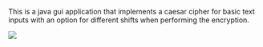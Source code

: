 This is a java gui application that implements a caesar cipher for basic text inputs with an option for different shifts when performing the encryption.

<img align="center" src="https://raw.githubusercontent.com/boydjc/Caesar-Cipher/master/Screenshot1.png">

